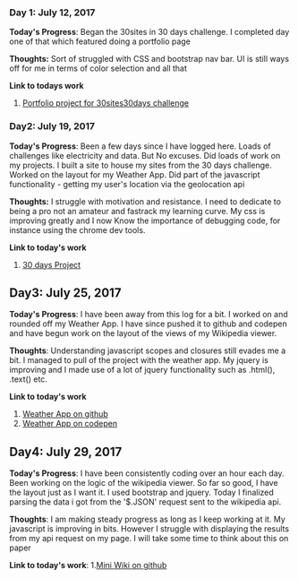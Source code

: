 <!-- # 100 Days Of Code - Log

### Day 0: February 30, 2016 (Example 1)
##### (delete me or comment me out)

**Today's Progress**: Fixed CSS, worked on canvas functionality for the app.

**Thoughts:** I really struggled with CSS, but, overall, I feel like I am slowly getting better at it. Canvas is still new for me, but I managed to figure out some basic functionality.

**Link to work:** [Calculator App](http://www.example.com)

### Day 0: February 30, 2016 (Example 2)
##### (delete me or comment me out)

**Today's Progress**: Fixed CSS, worked on canvas functionality for the app.

**Thoughts**: I really struggled with CSS, but, overall, I feel like I am slowly getting better at it. Canvas is still new for me, but I managed to figure out some basic functionality.

**Link(s) to work**: [Calculator App](http://www.example.com)


### Day 1: June 27, Monday

**Today's Progress**: I've gone through many exercises on FreeCodeCamp.

**Thoughts** I've recently started coding, and it's a great feeling when I finally solve an algorithm challenge after a lot of attempts and hours spent.

**Link(s) to work**
1. [Find the Longest Word in a String](https://www.freecodecamp.com/challenges/find-the-longest-word-in-a-string)
2. [Title Case a Sentence](https://www.freecodecamp.com/challenges/title-case-a-sentence)
 -->

### Day 1: July 12, 2017

**Today's Progress**: Began the 30sites in 30 days challenge. I completed day one of that which featured doing a portfolio page

**Thoughts:** Sort of struggled with CSS and bootstrap nav bar. UI is still ways off for me in terms of color selection and all that

**Link to todays work**
1. [Portfolio project for 30sites30days challenge](https://github.com/ceoehis/portfolio)

### Day2: July 19, 2017

**Today's Progress**: Been a few days since I have logged here. Loads of challenges like electricity and data. But No excuses.
Did loads of work on my projects. I built a site to house my sites from the 30 days challenge. Worked on the layout for my Weather App. Did part of the javascript functionality - getting my user's location via the geolocation api

**Thoughts:** I struggle with motivation and resistance.
I need to dedicate to being a pro not an amateur and fastrack my learning curve. My css is improving greatly and I now Know the importance of debugging code, for instance using the chrome dev tools.

**Link to today's work**
1. [30 days Project](https://github.com/ceoehis/30-day-project)

## Day3: July 25, 2017

**Today's Progress**: I have been away from this log for a bit. I worked on and rounded off my Weather App. I have since pushed it to github and codepen and have begun work on the layout of the views of my Wikipedia viewer.

**Thoughts**: Understanding javascript scopes and closures still evades me a bit. I managed to pull of the project with the weather app. My jquery is improving and I made use of a lot of jquery functionality such as .html(), .text() etc.

**Link to today's work**
1. [Weather App on github](https://github.com/ceoehis/weather-app)
2. [Weather App on codepen](https://codepen.io/ceo.ehis)

## Day4: July 29, 2017 ##

**Today's Progress**: I have been consistently coding over an hour each day. Been working on the logic of the wikipedia viewer. So far so good, I have the layout just as I want it. I used bootstrap and jquery. Today I finalized parsing the data i got from the '$.JSON' request sent to the wikipedia api.

**Thoughts**: I am making steady progress as long as I keep working at it. My javascript is improving in bits. However I struggle with displaying the results from my api request on my page. I will take some time to think about this on paper

**Link to today's work**:
1.[Mini Wiki on github](https://github.com/ceoehis/mini-wiki)
